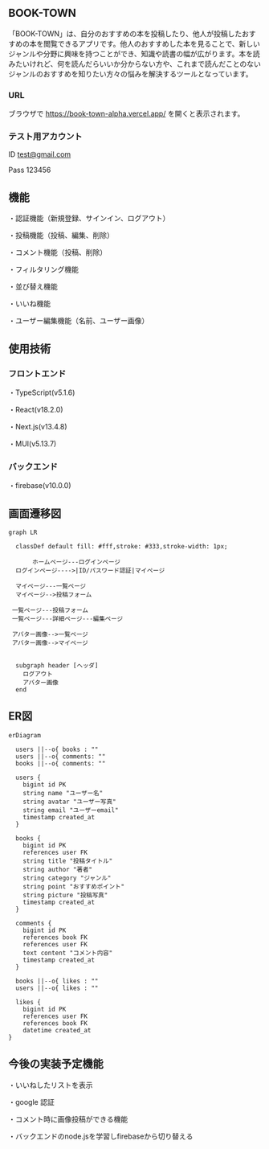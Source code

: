 ## BOOK-TOWN

「BOOK-TOWN」は、自分のおすすめの本を投稿したり、他人が投稿したおすすめの本を閲覧できるアプリです。他人のおすすめした本を見ることで、新しいジャンルや分野に興味を持つことができ、知識や読書の幅が広がります。本を読みたいけれど、何を読んだらいいか分からない方や、これまで読んだことのないジャンルのおすすめを知りたい方々の悩みを解決するツールとなっています。

### URL

ブラウザで https://book-town-alpha.vercel.app/ を開くと表示されます。

### テスト用アカウント

ID test@gmail.com

Pass 123456

## 機能

・認証機能（新規登録、サインイン、ログアウト）

・投稿機能（投稿、編集、削除）

・コメント機能（投稿、削除）

・フィルタリング機能

・並び替え機能

・いいね機能

・ユーザー編集機能（名前、ユーザー画像）

## 使用技術

### フロントエンド

・TypeScript(v5.1.6)

・React(v18.2.0)

・Next.js(v13.4.8)

・MUI(v5.13.7)

### バックエンド

・firebase(v10.0.0)

## 画面遷移図

```mermaid
graph LR

  classDef default fill: #fff,stroke: #333,stroke-width: 1px;

　　　　ホームページ---ログインページ
  ログインページ---->|ID/パスワード認証|マイページ

  マイページ---一覧ページ
  マイページ-->投稿フォーム

 一覧ページ---投稿フォーム
 一覧ページ---詳細ページ---編集ページ

 アバター画像-->一覧ページ
 アバター画像-->マイページ


  subgraph header [ヘッダ]
    ログアウト
    アバター画像
  end
```

## ER図

```mermaid
erDiagram

  users ||--o{ books : ""
  users ||--o{ comments: ""
  books ||--o{ comments: ""

  users {
    bigint id PK
    string name "ユーザー名"
    string avatar "ユーザー写真"
    string email "ユーザーemail"
    timestamp created_at
  }

  books {
    bigint id PK
    references user FK
    string title "投稿タイトル"
    string author "著者"
    string category "ジャンル"
    string point "おすすめポイント"
    string picture "投稿写真"
    timestamp created_at
  }

  comments {
    bigint id PK
    references book FK
    references user FK
    text content "コメント内容"
    timestamp created_at
  }

  books ||--o{ likes : ""
  users ||--o{ likes : ""

  likes {
    bigint id PK
    references user FK
    references book FK
    datetime created_at
}
```

## 今後の実装予定機能

・いいねしたリストを表示

・google 認証

・コメント時に画像投稿ができる機能

・バックエンドのnode.jsを学習しfirebaseから切り替える
